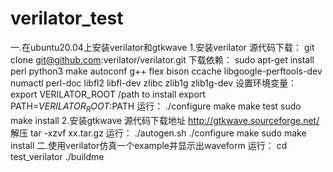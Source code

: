 # verilator_test
一.在ubuntu20.04上安装verilator和gtkwave
  1.安装verilator
        源代码下载：
        git clone git@github.com:verilator/verilator.git
        下载依赖：
        sudo apt-get install perl python3 make autoconf g++ flex bison ccache libgoogle-perftools-dev numactl perl-doc libfl2 libfl-dev zlibc zlib1g zlib1g-dev
        设置环境变量：
        export VERILATOR_ROOT /path to install
        export PATH=$VERILATOR_ROOT:$PATH 
        运行：
        ./configure
        make
        make test
        sudo make install
  2.安装gtkwave
        源代码下载地址
        http://gtkwave.sourceforge.net/
        解压
        tar -xzvf xx.tar.gz
        运行：
        ./autogen.sh
        ./configure
        make
        sudo make install
二.使用verilator仿真一个example并显示出waveform
        运行：
        cd test_verilator
        ./buildme
